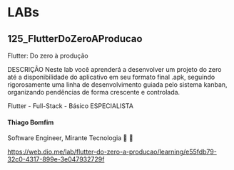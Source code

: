 # LABs

## 125_FlutterDoZeroAProducao

Flutter: Do zero à produção

DESCRIÇÃO
Neste lab você aprenderá a desenvolver um projeto do zero até a disponibilidade do aplicativo em seu formato final .apk, seguindo rigorosamente uma linha de desenvolvimento guiada pelo sistema kanban, organizando pendências de forma crescente e controlada.

Flutter  -  Full-Stack  -  Básico
ESPECIALISTA
#### Thiago Bomfim
Software Engineer, Mirante Tecnologia
 

https://web.dio.me/lab/flutter-do-zero-a-producao/learning/e55fdb79-32c0-4317-899e-3e047932729f
